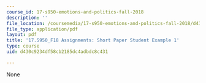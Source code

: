 ```yaml
---
course_id: 17-s950-emotions-and-politics-fall-2018
description: ''
file_location: /coursemedia/17-s950-emotions-and-politics-fall-2018/d430c9234df58cb2185dc4adbdc8c431_MIT17_S950F18_ShortPaper1.pdf
file_type: application/pdf
layout: pdf
title: '17.S950_F18 Assignments: Short Paper Student Example 1'
type: course
uid: d430c9234df58cb2185dc4adbdc8c431

---
```

None